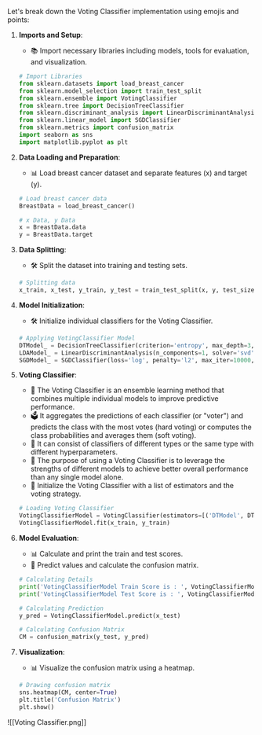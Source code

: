 Let's break down the Voting Classifier implementation using emojis and points:

1. **Imports and Setup**:
   - 📚 Import necessary libraries including models, tools for evaluation, and visualization.
   
   ```python
   # Import Libraries
   from sklearn.datasets import load_breast_cancer
   from sklearn.model_selection import train_test_split
   from sklearn.ensemble import VotingClassifier
   from sklearn.tree import DecisionTreeClassifier
   from sklearn.discriminant_analysis import LinearDiscriminantAnalysis
   from sklearn.linear_model import SGDClassifier 
   from sklearn.metrics import confusion_matrix
   import seaborn as sns
   import matplotlib.pyplot as plt
   ```

2. **Data Loading and Preparation**:
   - 📊 Load breast cancer dataset and separate features (x) and target (y).

   ```python
   # Load breast cancer data
   BreastData = load_breast_cancer()
   
   # x Data, y Data
   x = BreastData.data
   y = BreastData.target
   ```

3. **Data Splitting**:
   - 🛠️ Split the dataset into training and testing sets.

   ```python
   # Splitting data
   x_train, x_test, y_train, y_test = train_test_split(x, y, test_size=0.33, random_state=44, shuffle=True)
   ```

4. **Model Initialization**:
   - 🛠️ Initialize individual classifiers for the Voting Classifier.

   ```python
   # Applying VotingClassifier Model
   DTModel_ = DecisionTreeClassifier(criterion='entropy', max_depth=3, random_state=33)
   LDAModel_ = LinearDiscriminantAnalysis(n_components=1, solver='svd')
   SGDModel_ = SGDClassifier(loss='log', penalty='l2', max_iter=10000, tol=1e-5)
   ```

5. **Voting Classifier**:
   - 🤝 The Voting Classifier is an ensemble learning method that combines multiple individual models to improve predictive performance.
   - 🗳️ It aggregates the predictions of each classifier (or "voter") and predicts the class with the most votes (hard voting) or computes the class probabilities and averages them (soft voting).
   - 🧩 It can consist of classifiers of different types or the same type with different hyperparameters.
   - 🎯 The purpose of using a Voting Classifier is to leverage the strengths of different models to achieve better overall performance than any single model alone.   
   - 🤝 Initialize the Voting Classifier with a list of estimators and the voting strategy.

   ```python
   # Loading Voting Classifier
   VotingClassifierModel = VotingClassifier(estimators=[('DTModel', DTModel_), ('LDAModel', LDAModel_), ('SGDModel', SGDModel_)], voting='hard')
   VotingClassifierModel.fit(x_train, y_train)
   ```

6. **Model Evaluation**:
   - 📊 Calculate and print the train and test scores.
   - 🔮 Predict values and calculate the confusion matrix.

   ```python
   # Calculating Details
   print('VotingClassifierModel Train Score is : ', VotingClassifierModel.score(x_train, y_train))
   print('VotingClassifierModel Test Score is : ', VotingClassifierModel.score(x_test, y_test))
   
   # Calculating Prediction
   y_pred = VotingClassifierModel.predict(x_test)
   
   # Calculating Confusion Matrix
   CM = confusion_matrix(y_test, y_pred)
   ```

7. **Visualization**:
   - 📊 Visualize the confusion matrix using a heatmap.

   ```python
   # Drawing confusion matrix
   sns.heatmap(CM, center=True)
   plt.title('Confusion Matrix')
   plt.show()
   ```

![[Voting Classifier.png]]